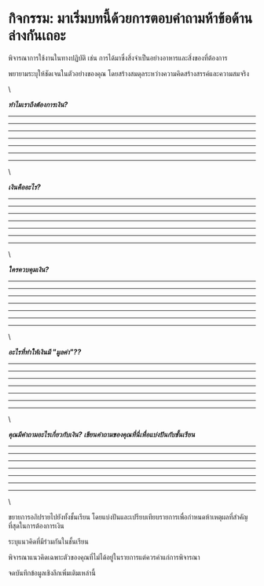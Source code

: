 # กิจกรรม: มาเริ่มบทนี้ด้วยการตอบคำถามห้าข้อด้านล่างกันเถอะ

พิจารณาการใช้งานในทางปฏิบัติ เช่น การได้มาซึ่งสิ่งจำเป็นอย่างอาหารและสิ่งของที่ต้องการ

พยายามระบุให้ชัดเจนในตัวอย่างของคุณ โดยสร้างสมดุลระหว่างความคิดสร้างสรรค์และความสมจริง

\


_**ทำไมเราถึงต้องการเงิน?**_

***

***

***

***

***

***

***

\


_**เงินคืออะไร?**_

***

***

***

***

***

***

***

\


_**ใครควบคุมเงิน?**_

***

***

***

***

***

***

***

\


_**อะไรที่ทำให้เงินมี "มูลค่า"??**_

***

***

***

***

***

***

***

\


_**คุณมีคำถามอะไรเกี่ยวกับเงิน? เขียนคำถามของคุณที่นี่เพื่อแบ่งปันกับชั้นเรียน**_

***

***

***

***

***

***

***

\


ขยายการอภิปรายไปยังทั้งชั้นเรียน โดยแบ่งปันและเปรียบเทียบรายการเพื่อกำหนดห้าเหตุผลที่สำคัญที่สุดในการต้องการเงิน

ระบุแนวคิดที่มีร่วมกันในชั้นเรียน

พิจารณาแนวคิดเฉพาะตัวของคุณที่ไม่ได้อยู่ในรายการแต่ควรค่าแก่การพิจารณา

จดบันทึกข้อมูลเชิงลึกเพิ่มเติมเหล่านี้

